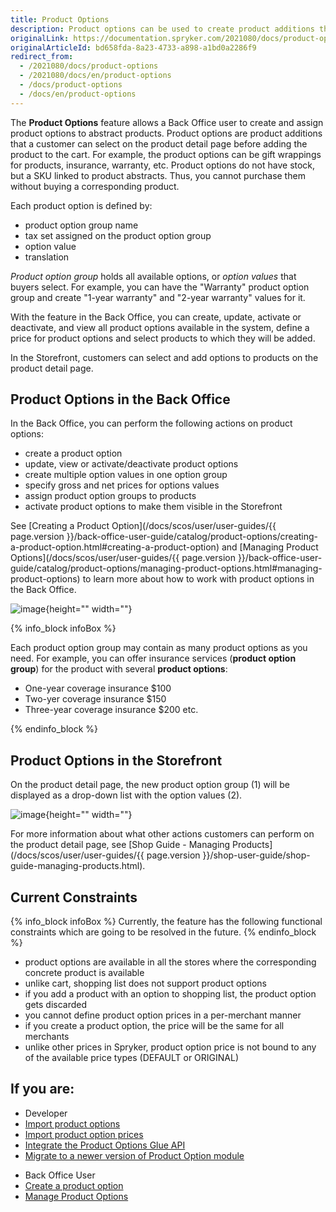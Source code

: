 ```yaml
---
title: Product Options
description: Product options can be used to create product additions that can be sold with the actual product.
originalLink: https://documentation.spryker.com/2021080/docs/product-options
originalArticleId: bd658fda-8a23-4733-a898-a1bd0a2286f9
redirect_from:
  - /2021080/docs/product-options
  - /2021080/docs/en/product-options
  - /docs/product-options
  - /docs/en/product-options
---
```


The **Product Options** feature allows a Back Office user to create and assign product options to abstract products. Product options are product additions that a customer can select on the product detail page before adding the product to the cart. For example, the product options can be gift wrappings for products, insurance, warranty, etc. Product options do not have stock, but a SKU linked to product abstracts. Thus, you cannot purchase them without buying a corresponding product.

Each product option is defined by:

* product option group name
* tax set assigned on the product option group
* option value
* translation

*Product option group* holds all available options, or *option values* that buyers select. For example, you can have the "Warranty" product option group and create "1-year warranty" and "2-year warranty" values for it. 

With the feature in the Back Office, you can create, update, activate or deactivate, and view all product options available in the system, define a price for product options and select products to which they will be added.

In the Storefront, customers can select and add options to products on the product detail page.

## Product Options in the Back Office
In the Back Office, you can perform the following actions on product options:

* create a product option
* update, view or activate/deactivate product options
* create multiple option values in one option group
* specify gross and net prices for options values
* assign product option groups to products
* activate product options to make them visible in the Storefront

See [Creating a Product Option](/docs/scos/user/user-guides/{{ page.version }}/back-office-user-guide/catalog/product-options/creating-a-product-option.html#creating-a-product-option) and [Managing Product Options](/docs/scos/user/user-guides/{{ page.version }}/back-office-user-guide/catalog/product-options/managing-product-options.html#managing-product-options) to learn more about how to work with product options in the Back Office.

![image](https://spryker.s3.eu-central-1.amazonaws.com/docs/Features/Product+Management/Product+Options/Product+Options+Overview/product-option-back-office.png){height="" width=""}

{% info_block infoBox %}

Each product option group may contain as many product options as you need. For example, you can offer insurance services (**product option group**) for the product with several **product options**: 
* One-year coverage insurance $100
* Two-yer coverage insurance $150
* Three-year coverage insurance $200 etc.

{% endinfo_block %}

## Product Options in the Storefront
On the product detail page, the new product option group (1) will be displayed as a drop-down list with the option values (2). 

![image](https://spryker.s3.eu-central-1.amazonaws.com/docs/Features/Product+Management/Product+Options/Product+Options+Overview/product-option-yves.png){height="" width=""}

For more information about what other actions customers can perform on the product detail page, see [Shop Guide - Managing Products](/docs/scos/user/user-guides/{{ page.version }}/shop-user-guide/shop-guide-managing-products.html). 

## Current Constraints
{% info_block infoBox %}
Currently, the feature has the following functional constraints which are going to be resolved in the future.
{% endinfo_block %}

* product options are available in all the stores where the corresponding concrete product is available
* unlike cart, shopping list does not support product options
* if you add a product with an option to shopping list, the product option gets discarded
* you cannot define product option prices in a per-merchant manner
* if you create a product option, the price will be the same for all merchants
* unlike other prices in Spryker, product option price is not bound to any of the available price types (DEFAULT or ORIGINAL)



## If you are:

<div class="mr-container">
    <div class="mr-list-container">
        <!-- col1 -->
        <div class="mr-col">
            <ul class="mr-list mr-list-green">
                <li class="mr-title">Developer</li>
                <li><a href="https://documentation.spryker.com/docs/file-details-product-optioncsv" class="mr-link">Import product options</a></li>
                <li><a href="https://documentation.spryker.com/docs/file-details-product-option-pricecsv" class="mr-link">Import product option prices</a></li>
                <li><a href="https://documentation.spryker.com/docs/glue-api-product-options-feature-integration" class="mr-link">Integrate the Product Options Glue API</a></li> 
                <li><a href="https://documentation.spryker.com/docs/mg-product-option" class="mr-link">Migrate to a newer version of Product Option module</a></li> 
            </ul>
        </div>
        <!-- col2 -->
        <div class="mr-col">
            <ul class="mr-list mr-list-blue">
                <li class="mr-title"> Back Office User</li>
                <li><a href="https://documentation.spryker.com/docs/creating-a-product-option" class="mr-link">Create a product option</a></li>
                <li><a href="https://documentation.spryker.com/docs/managing-product-options" class="mr-link">Manage Product Options</a></li>
            </ul>
        </div>
    </div>
</div>

